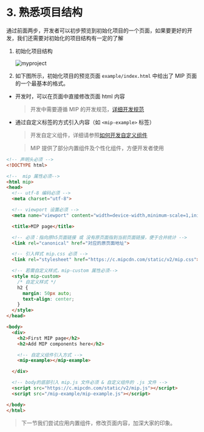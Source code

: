 # 3. 熟悉项目结构

通过前面两步，开发者可以初步预览到初始化项目的一个页面，如果要更好的开发，我们还需要对初始化的项目结构有一定的了解

1. 初始化项目结构

    ![myproject](http://bos.nj.bpc.baidu.com/assets/mip/codelab/project.jpg)


2. 如下图所示，初始化项目的预览页面 `example/index.html` 中给出了 MIP 页面的一个最基本的格式。

  - 开发时，可以在页面中直接修改页面 html 内容

    > 开发中需要遵循 MIP 的开发规范，[详细开发规范](../../guide/mip-standard/mip-html-spec.md)

  - 通过自定义标签的方式引入内容（如 `<mip-example>` 标签）

    > 开发自定义组件，详细请参照[如何开发自定义组件](./component-development/introduction.md) 

    > MIP 提供了部分内置组件及个性化组件，方便开发者使用


  ``` html
<!-- 声明头必须 -->
<!DOCTYPE html>

<!--  mip 属性必须-->
<html mip>
  <head>
    <!-- utf-8 编码必须 -->
    <meta charset="utf-8">

    <!-- viewport 设置必须 -->
    <meta name="viewport" content="width=device-width,minimum-scale=1,initial-scale=1">

    <title>MIP page</title>

    <!-- 必须：指向原h5页面链接 或 没有原页面指到当前页面链接，便于合并统计 -->
    <link rel="canonical" href="对应的原页面地址">

    <!-- 引入样式 mip.css 必须 -->
    <link rel="stylesheet" href="https://c.mipcdn.com/static/v2/mip.css">

    <!-- 若需自定义样式，mip-custom 属性必须-->
    <style mip-custom>
      /* 自定义样式 */
      h2 {
        margin: 50px auto;
        text-align: center;
      }
    </style>
  </head>

  <body>
    <div>
      <h2>First MIP page</h2>
      <h2>Add MIP components here</h2>

      <!-- 自定义组件引入方式 -->
      <mip-example></mip-example>

    </div>

    <!-- body的底部引入 mip.js 文件必须 & 自定义组件的 .js 文件 -->
    <script src="https://c.mipcdn.com/static/v2/mip.js"></script>
    <script src="/mip-example/mip-example.js"></script>

  </body>
</html>
  ```

> 下一节我们尝试应用内置组件，修改页面内容，加深大家的印象。

